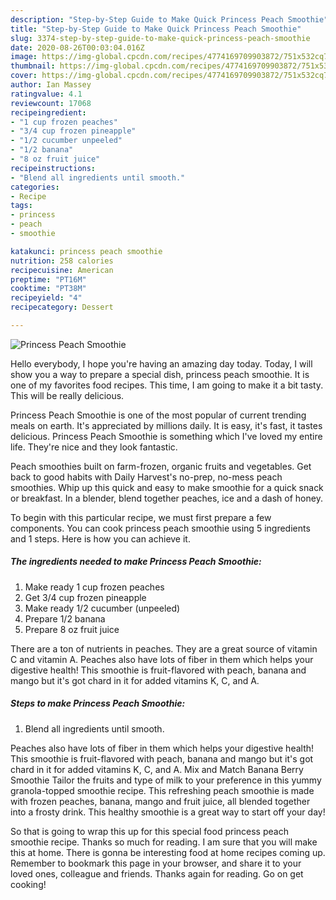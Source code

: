 ```yaml
---
description: "Step-by-Step Guide to Make Quick Princess Peach Smoothie"
title: "Step-by-Step Guide to Make Quick Princess Peach Smoothie"
slug: 3374-step-by-step-guide-to-make-quick-princess-peach-smoothie
date: 2020-08-26T00:03:04.016Z
image: https://img-global.cpcdn.com/recipes/4774169709903872/751x532cq70/princess-peach-smoothie-recipe-main-photo.jpg
thumbnail: https://img-global.cpcdn.com/recipes/4774169709903872/751x532cq70/princess-peach-smoothie-recipe-main-photo.jpg
cover: https://img-global.cpcdn.com/recipes/4774169709903872/751x532cq70/princess-peach-smoothie-recipe-main-photo.jpg
author: Ian Massey
ratingvalue: 4.1
reviewcount: 17068
recipeingredient:
- "1 cup frozen peaches"
- "3/4 cup frozen pineapple"
- "1/2 cucumber unpeeled"
- "1/2 banana"
- "8 oz fruit juice"
recipeinstructions:
- "Blend all ingredients until smooth."
categories:
- Recipe
tags:
- princess
- peach
- smoothie

katakunci: princess peach smoothie 
nutrition: 258 calories
recipecuisine: American
preptime: "PT16M"
cooktime: "PT38M"
recipeyield: "4"
recipecategory: Dessert

---
```



![Princess Peach Smoothie](https://img-global.cpcdn.com/recipes/4774169709903872/751x532cq70/princess-peach-smoothie-recipe-main-photo.jpg)

Hello everybody, I hope you're having an amazing day today. Today, I will show you a way to prepare a special dish, princess peach smoothie. It is one of my favorites food recipes. This time, I am going to make it a bit tasty. This will be really delicious.

Princess Peach Smoothie is one of the most popular of current trending meals on earth. It's appreciated by millions daily. It is easy, it's fast, it tastes delicious. Princess Peach Smoothie is something which I've loved my entire life. They're nice and they look fantastic.

Peach smoothies built on farm-frozen, organic fruits and vegetables. Get back to good habits with Daily Harvest&#39;s no-prep, no-mess peach smoothies. Whip up this quick and easy to make smoothie for a quick snack or breakfast. In a blender, blend together peaches, ice and a dash of honey.


To begin with this particular recipe, we must first prepare a few components. You can cook princess peach smoothie using 5 ingredients and 1 steps. Here is how you can achieve it.

<!--inarticleads1-->

##### The ingredients needed to make Princess Peach Smoothie:

1. Make ready 1 cup frozen peaches
1. Get 3/4 cup frozen pineapple
1. Make ready 1/2 cucumber (unpeeled)
1. Prepare 1/2 banana
1. Prepare 8 oz fruit juice


There are a ton of nutrients in peaches. They are a great source of vitamin C and vitamin A. Peaches also have lots of fiber in them which helps your digestive health! This smoothie is fruit-flavored with peach, banana and mango but it&#39;s got chard in it for added vitamins K, C, and A. 

<!--inarticleads2-->

##### Steps to make Princess Peach Smoothie:

1. Blend all ingredients until smooth.


Peaches also have lots of fiber in them which helps your digestive health! This smoothie is fruit-flavored with peach, banana and mango but it&#39;s got chard in it for added vitamins K, C, and A. Mix and Match Banana Berry Smoothie Tailor the fruits and type of milk to your preference in this yummy granola-topped smoothie recipe. This refreshing peach smoothie is made with frozen peaches, banana, mango and fruit juice, all blended together into a frosty drink. This healthy smoothie is a great way to start off your day! 

So that is going to wrap this up for this special food princess peach smoothie recipe. Thanks so much for reading. I am sure that you will make this at home. There is gonna be interesting food at home recipes coming up. Remember to bookmark this page in your browser, and share it to your loved ones, colleague and friends. Thanks again for reading. Go on get cooking!
